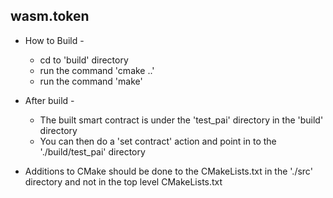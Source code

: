 wasm.token
-----------

 - How to Build -
   - cd to 'build' directory
   - run the command 'cmake ..'
   - run the command 'make'

 - After build -
   - The built smart contract is under the 'test_pai' directory in the 'build' directory
   - You can then do a 'set contract' action and point in to the './build/test_pai' directory

 - Additions to CMake should be done to the CMakeLists.txt in the './src' directory and not in the top level CMakeLists.txt


